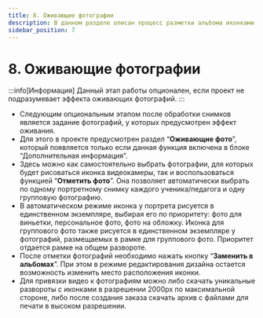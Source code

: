 ```yaml
---
title: 8. Оживающие фотографии
description: В данном разделе описан процесс разметки альбома иконками видеокамеры (оживания)
sidebar_position: 7
---
```


# 8. Оживающие фотографии
:::info[Информация]
Данный этап работы опционален, если проект не подразумевает эффекта оживающих фотографий.
:::
* Следующим опциональным этапом после обработки снимков является задание фотографий, у которых предусмотрен эффект оживания.
* Для этого в проекте предусмотрен раздел “__Оживающие фото__”, который появляется только если данная функция включена в блоке “Дополнительная информация”.
* Здесь можно как самостоятельно выбрать фотографии, для которых будет рисоваться иконка видеокамеры, так и воспользоваться функцией “__Отметить фото__”. Она позволяет автоматически выбрать по одному портретному снимку каждого ученика/педагога и одну групповую фотографию.
* В автоматическом режиме иконка у портрета рисуется в единственном экземпляре, выбирая его по приоритету: фото для виньетки, персональное фото, фото на обложку. Иконка для группового фото также рисуется в единственном экземпляре у фотографий, размещаемых в рамке для группового фото. Приоритет отдается рамке на общем развороте.
* После отметки фотографий необходимо нажать кнопку “__Заменить в альбомах__”. При этом в режиме редактирования дизайна остается возможность изменить место расположения иконки.
* Для привязки видео к фотографиям можно либо скачать уникальные развороты с иконками в разрешении 2000px по максимальной стороне, либо после создания заказа скачать архив с файлами для печати в высоком разрешении.
